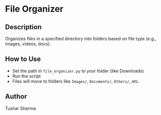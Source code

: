 # File Organizer

## Description
Organizes files in a specified directory into folders based on file type (e.g., images, videos, docs).

## How to Use
- Set the path in `file_organizer.py` to your folder (like Downloads)
- Run the script
- Files will move to folders like `Images/`, `Documents/`, `Others/`, etc.

## Author
Tushar Sharma